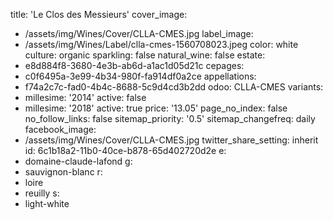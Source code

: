title: 'Le Clos des Messieurs'
cover_image:
  - /assets/img/Wines/Cover/CLLA-CMES.jpg
label_image:
  - /assets/img/Wines/Label/clla-cmes-1560708023.jpeg
color: white
culture: organic
sparkling: false
natural_wine: false
estate:
  - e8d884f8-3680-4e3b-ab6d-a1ac1d05d21c
cepages:
  - c0f6495a-3e99-4b34-980f-fa914df0a2ce
appellations:
  - f74a2c7c-fad0-4b4c-8688-5c9d4cd3b2dd
odoo: CLLA-CMES
variants:
  -
    millesime: '2014'
    active: false
  -
    millesime: '2018'
    active: true
    price: '13.05'
page_no_index: false
no_follow_links: false
sitemap_priority: '0.5'
sitemap_changefreq: daily
facebook_image:
  - /assets/img/Wines/Cover/CLLA-CMES.jpg
twitter_share_setting: inherit
id: 6c1b18a2-11b0-40ce-b878-65d402720d2e
e:
  - domaine-claude-lafond
g:
  - sauvignon-blanc
r:
  - loire
  - reuilly
s:
  - light-white
